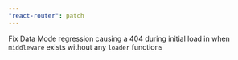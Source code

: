```yaml
---
"react-router": patch
---
```


Fix Data Mode regression causing a 404 during initial load in when `middleware` exists without any `loader` functions
